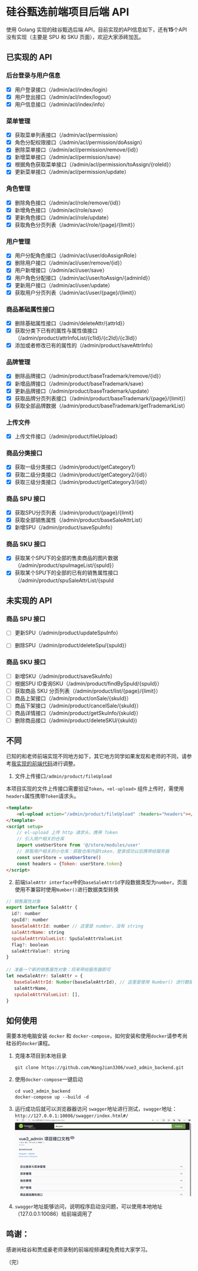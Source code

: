 # 硅谷甄选前端项目后端 API

使用 Golang 实现的硅谷甄选后端 API，目前实现的API信息如下，还有**15**个API没有实现（主要是 SPU 和 SKU 页面），欢迎大家添砖加瓦。

## 已实现的 API

### 后台登录与用户信息

- [X] 用户登录接口（/admin/acl/index/login）
- [X] 用户登出接口（/admin/acl/index/logout）
- [X] 用户信息接口（/admin/acl/index/info）

### 菜单管理

- [X] 获取菜单列表接口（/admin/acl/permission）
- [X] 角色分配权限接口（/admin/acl/permission/doAssign）
- [X] 删除菜单接口（/admin/acl/permission/remove/{id}）
- [X] 新增菜单接口（/admin/acl/permission/save）
- [X] 根据角色获取菜单接口（/admin/acl/permission/toAssign/{roleId}）
- [X] 更新菜单接口（/admin/acl/permission/update）

### 角色管理

- [X] 删除角色接口（/admin/acl/role/remove/{id}）
- [X] 新增角色接口（/admin/acl/role/save）
- [X] 更新角色接口（/admin/acl/role/update）
- [X] 获取角色分页列表（/admin/acl/role/{page}/{limit}）

### 用户管理

- [X] 用户分配角色接口（/admin/acl/user/doAssignRole）
- [X] 删除用户接口（/admin/acl/user/remove/{id}）
- [X] 用户新增接口（/admin/acl/user/save）
- [X] 用户角色分配接口（/admin/acl/user/toAssign/{adminId}）
- [X] 更新用户接口（/admin/acl/user/update）
- [X] 获取用户分页列表（/admin/acl/user/{page}/{limit}）

### 商品基础属性接口

- [X] 删除基础属性接口（/admin/deleteAttr/{attrId}）
- [X] 获取分类下已有的属性与属性值接口（/admin/product/attrInfoList/{c1Id}/{c2Id}/{c3Id}）
- [X] 添加或者修改已有的属性的（/admin/product/saveAttrInfo）

### 品牌管理

- [X] 删除品牌接口（/admin/product/baseTrademark/remove/{id}）
- [X] 新增品牌接口（/admin/product/baseTrademark/save）
- [X] 更新品牌接口（/admin/product/baseTrademark/update）
- [X] 获取品牌分页列表接口（/admin/product/baseTrademark/{page}/{limit}）
- [X] 获取全部品牌数据（/admin/product/baseTrademark/getTrademarkList）

### 上传文件

- [X] 上传文件接口（/admin/product/fileUpload）

### 商品分类接口

- [X] 获取一级分类接口（/admin/product/getCategory1）
- [X] 获取二级分类接口（/admin/product/getCategory2/{id}）
- [X] 获取三级分类接口（/admin/product/getCategory3/{id}）

### 商品 SPU 接口

- [X] 获取SPU分页列表（/admin/product/{page}/{limit}
- [X] 获取全部销售属性（/admin/product/baseSaleAttrList）
- [X] 新增SPU（/admin/product/saveSpuInfo）

### 商品 SKU 接口

- [X] 获取某个SPU下的全部的售卖商品的图片数据（/admin/product/spuImageList/{spuId}）
- [X] 获取某个SPU下的全部的已有的销售属性接口（/admin/product/spuSaleAttrList/{spuId

## 未实现的 API

### 商品 SPU 接口

- [ ] 更新SPU（/admin/product/updateSpuInfo）
- [ ] 删除SPU（/admin/product/deleteSpu/{spuId}）


### 商品 SKU 接口

- [ ] 新增SKU（/admin/product/saveSkuInfo）
- [ ] 根据SPU ID查询SKU（/admin/product/findBySpuId/{spuId}）
- [ ] 获取商品 SKU 分页列表（/admin/product/list/{page}/{limit}）
- [ ] 商品上架接口（/admin/product/onSale/{skuId}）
- [ ] 商品下架接口（/admin/product/cancelSale/{skuId}）
- [ ] 商品详情接口（/admin/product/getSkuInfo/{skuId}）
- [ ] 删除商品接口（/admin/product/deleteSKU/{skuId})

## 不同

已知的和老师前端实现不同地方如下，其它地方同学如果发现和老师的不同，请参考[我实现的前端代码](https://github.com/WangJian3306/vue3_admin_template.git)进行调整。

1. 文件上传接口`/admin/product/fileUpload`

本项目实现的文件上传接口需要验证`Token`，`<el-upload>` 组件上传时，需使用`headers`属性携带`Token`请求头。

```html
<template>
    <el-upload action="/admin/product/fileUpload" :headers="headers"></el-upload>
</template>
<script setup>
    // el-upload 上传 http 请求头，携带 Token 
    // 引入用户相关的仓库
    import useUserStore from '@/store/modules/user'
    // 获取用户相关的小仓库：获取仓库内部token，登录成功以后携带给服务器
    const userStore = useUserStore()
    const headers = {Token: userStore.token}
</script>
```

2. 前端`SaleAttr interface`中的`baseSaleAttrId`字段数据类型为`number`，页面使用不兼容时使用`Number()`进行数据类型转换
   
```javascript
// 销售属性对象
export interface SaleAttr {
  id?: number
  spuId?: number
  baseSaleAttrId: number // 这里是 number，没有 string
  saleAttrName: string
  spuSaleAttrValueList: SpuSaleAttrValueList
  flag?: boolean
  saleAttrValue?: string
}

// 准备一个新的销售属性对象：将来带给服务器即可
let newSaleAtrr: SaleAttr = {
   baseSaleAttrId: Number(baseSaleAttrId), // 这里是使用 Number() 进行数据类型转换
   saleAttrName,
   spuSaleAttrValueList: [],
}
```

## 如何使用

需要本地电脑安装 `docker` 和 `docker-compose`，如何安装和使用`docker`请参考尚硅谷的`docker`课程。

1. 克隆本项目到本地目录
   ```
   git clone https://github.com/WangJian3306/vue3_admin_backend.git
   ```
2. 使用`docker-compose`一键启动
   ```
   cd vue3_admin_backend
   docker-compose up --build -d
   ```
3. 运行成功后就可以浏览器器访问 `swagger`地址进行测试，`swagger`地址：`http://127.0.0.1:10086/swagger/index.html#/`
   ![swagger页面](./images/swagger-ui.png)

4. `swagger`地址能够访问，说明程序启动没问题，可以使用本地地址（127.0.0.1:10086）给前端调用了

## 鸣谢：

感谢尚硅谷和贾成豪老师录制的前端视频课程免费给大家学习。

（完）